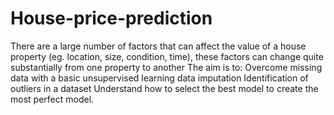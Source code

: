 # House-price-prediction
There are a large number of factors that can affect the value of a house property (eg. location, size, condition, time), these factors can change quite substantially from one property to another
The aim is to:
Overcome missing data with a basic unsupervised learning data imputation
Identification of outliers in a dataset
Understand how to select the best model to create the most perfect model.
